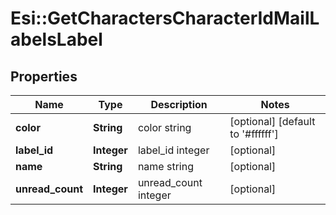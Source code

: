 # Esi::GetCharactersCharacterIdMailLabelsLabel

## Properties
Name | Type | Description | Notes
------------ | ------------- | ------------- | -------------
**color** | **String** | color string | [optional] [default to &#39;#ffffff&#39;]
**label_id** | **Integer** | label_id integer | [optional] 
**name** | **String** | name string | [optional] 
**unread_count** | **Integer** | unread_count integer | [optional] 


